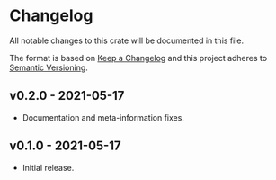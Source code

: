 # Changelog

All notable changes to this crate will be documented in this file.

The format is based on [Keep a Changelog](http://keepachangelog.com/en/1.0.0/)
and this project adheres to [Semantic Versioning](https://semver.org/spec/v2.0.0.html).

## v0.2.0 - 2021-05-17
- Documentation and meta-information fixes.

## v0.1.0 - 2021-05-17

- Initial release.

